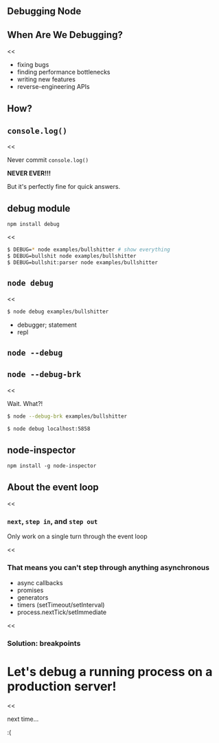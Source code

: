 ## Debugging Node

>>>

## When Are We Debugging?

<<

- fixing bugs
- finding performance bottlenecks <!-- .element: class="fragment fade-in" -->
- writing new features <!-- .element: class="fragment fade-in" -->
- reverse-engineering APIs <!-- .element: class="fragment fade-in" -->

>>>

## How?

>>>

## `console.log()`

<<

Never commit `console.log()`

__NEVER EVER!!!__ <!-- .element: class="fragment fade-in" -->

But it's perfectly fine for quick answers. <!-- .element: class="fragment fade-in" -->

>>>

## debug module

`npm install debug`

<<

```bash
$ DEBUG=* node examples/bullshitter # show everything
$ DEBUG=bullshit node examples/bullshitter
$ DEBUG=bullshit:parser node examples/bullshitter
```

>>>

## `node debug`

<<

```bash
$ node debug examples/bullshitter
```

- debugger; statement <!-- .element: class="fragment fade-in" -->
- repl <!-- .element: class="fragment fade-in" -->

>>>

## `node --debug`
## `node --debug-brk`

<<

Wait. What?!

```bash
$ node --debug-brk examples/bullshitter
```

```bash
$ node debug localhost:5858
```

>>>

## node-inspector

`npm install -g node-inspector`

>>>

## About the event loop

<<

### `next`, `step in`, and `step out`

Only work on a single turn through the event loop

<<

### That means you can't step through anything asynchronous

- async callbacks <!-- .element: class="fragment fade-in" -->
- promises <!-- .element: class="fragment fade-in" -->
- generators <!-- .element: class="fragment fade-in" -->
- timers (setTimeout/setInterval) <!-- .element: class="fragment fade-in" -->
- process.nextTick/setImmediate <!-- .element: class="fragment fade-in" -->

<<

### Solution: breakpoints

>>>

# Let's debug a running process on a production server!

<<

next time...

:(